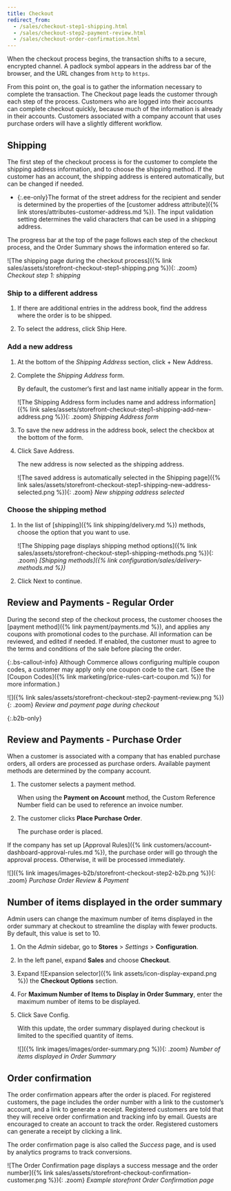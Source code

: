 ```yaml
---
title: Checkout
redirect_from:
  - /sales/checkout-step1-shipping.html
  - /sales/checkout-step2-payment-review.html
  - /sales/checkout-order-confirmation.html
---
```


When the checkout process begins, the transaction shifts to a secure, encrypted channel. A padlock symbol appears in the address bar of the browser, and the URL changes from `http` to `https`.

From this point on, the goal is to gather the information necessary to complete the transaction. The Checkout page leads the customer through each step of the process. Customers who are logged into their accounts can complete checkout quickly, because much of the information is already in their accounts. Customers associated with a company account that uses purchase orders will have a slightly different workflow.

## Shipping

The first step of the checkout process is for the customer to complete the shipping address information, and to choose the shipping method. If the customer has an account, the shipping address is entered automatically, but can be changed if needed.

- {:.ee-only}The format of the street address for the recipient and sender is determined by the properties of the [customer address attribute]({% link stores/attributes-customer-address.md %}). The input validation setting determines the valid characters that can be used in a shipping address.

The progress bar at the top of the page follows each step of the checkout process, and the Order Summary shows the information entered so far.

![The shipping page during the checkout process]({% link sales/assets/storefront-checkout-step1-shipping.png %}){: .zoom}
_Checkout step 1: shipping_

### Ship to a different address

1. If there are additional entries in the address book, find the address where the order is to be shipped.

1. To select the address, click <span class="btn">Ship Here</span>.

### Add a new address

1. At the bottom of the _Shipping Address_ section, click <span class="btn">+ New Address</span>.

1. Complete the _Shipping Address_ form.

   By default, the customer’s first and last name initially appear in the form.

   ![The Shipping Address form includes name and address information]({% link sales/assets/storefront-checkout-step1-shipping-add-new-address.png %}){: .zoom}
   _Shipping Address form_

1. To save the new address in the address book, select the checkbox at the bottom of the form.

1. Click <span class="btn">Save Address</span>.

   The new address is now selected as the shipping address.

   ![The saved address is automatically selected in the Shipping page]({% link sales/assets/storefront-checkout-step1-shipping-new-address-selected.png %}){: .zoom}
   _New shipping address selected_

### Choose the shipping method

1. In the list of [shipping]({% link shipping/delivery.md %}) methods, choose the option that you want to use.

   ![The Shipping page displays shipping method options]({% link sales/assets/storefront-checkout-step1-shipping-methods.png %}){: .zoom}
   _[Shipping methods]({% link configuration/sales/delivery-methods.md %})_

1. Click <span class="btn">Next</span> to continue.

## Review and Payments - Regular Order

During the second step of the checkout process, the customer chooses the [payment method]({% link payment/payments.md %}), and applies any coupons with promotional codes to the purchase. All information can be reviewed, and edited if needed. If enabled, the customer must to agree to the terms and conditions of the sale before placing the order.

{:.bs-callout-info}
Although Commerce allows configuring multiple coupon codes, a customer may apply only one coupon code to the cart. (See the [Coupon Codes]({% link marketing/price-rules-cart-coupon.md %}) for more information.)

![]({% link sales/assets/storefront-checkout-step2-payment-review.png %}){: .zoom}
_Review and payment page during checkout_

{:.b2b-only}
## Review and Payments - Purchase Order

When a customer is associated with a company that has enabled purchase orders, all orders are processed as purchase orders.
Available payment methods are determined by the company account.

1. The customer selects a payment method.

   When using the **Payment on Account** method, the Custom Reference Number field can be used to reference an invoice number.

1. The customer clicks **Place Purchase Order**.

   The purchase order is placed.

If the company has set up [Approval Rules]({% link customers/account-dashboard-approval-rules.md %}), the purchase order will go through the approval process. Otherwise, it will be processed immediately.

![]({% link images/images-b2b/storefront-checkout-step2-b2b.png %}){: .zoom}
_Purchase Order Review & Payment_

## Number of items displayed in the order summary

Admin users can change the maximum number of items displayed in the order summary at checkout to streamline the display with fewer products. By default, this value is set to 10.

1. On the _Admin_ sidebar, go to **Stores** > _Settings_ > **Configuration**.

1. In the left panel, expand **Sales** and choose **Checkout**.

1. Expand ![Expansion selector]({% link assets/icon-display-expand.png %}) the **Checkout Options** section.

1. For **Maximum Number of Items to Display in Order Summary**, enter the maximum number of items to be displayed.

1. Click <span class="btn">Save Config</span>.

   With this update, the order summary displayed during checkout is limited to the specified quantity of items.

   ![]({% link images/images/order-summary.png %}){: .zoom}
   _Number of items displayed in Order Summary_

## Order confirmation

The order confirmation appears after the order is placed. For registered customers, the page includes the order number with a link to the customer’s account, and a link to generate a receipt. Registered customers are told that they will receive order confirmation and tracking info by email. Guests are encouraged to create an account to track the order. Registered customers can generate a receipt by clicking a link.

The order confirmation page is also called the _Success_ page, and is used by analytics programs to track conversions.

![The Order Confirmation page displays a success message and the order number]({% link sales/assets/storefront-checkout-confirmation-customer.png %}){: .zoom}
_Example storefront Order Confirmation page_
